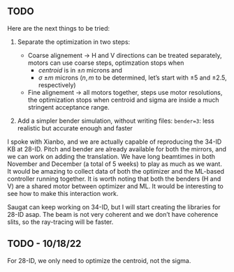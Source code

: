 ## TODO

Here are the next things to be tried:
 
1) Separate the optimization in two steps:
    + Coarse alignement $\rightarrow$ H and V directions can be treated separately, motors can use coarse steps, optimzation stops when 
      - $centroid$ is in $\pm n$ microns and 
      - $\sigma$ $\pm m$ microns 
    ($n,m$ to be determined, let’s start with $\pm5$ and $\pm2.5$, respectively)
   + Fine alignement $\rightarrow$ all motors together, steps use motor resolutions, the optimization stops when centroid and sigma are inside a much stringent acceptance range.

2) Add a simpler bender simulation, without writing files: `bender=3`: 
    less realistic but accurate enough and faster    
 
I spoke with Xianbo, and we are actually capable of reproducing the 34-ID KB at 28-ID. Pitch and bender are already available for both the mirrors, and we can work on adding the translation. We have long beamtimes in both November and December (a total of 5 weeks) to play as much as we want. It would be amazing to collect data of both the optimizer and the ML-based controller running together. It is worth noting that both the benders (H and V) are a shared motor between optimizer and ML. It would be interesting to see how to make this interaction work.


Saugat can keep working on 34-ID, but I will start creating the libraries for 28-ID asap. The beam is not very coherent and we don’t have coherence slits, so the ray-tracing will be faster.

## TODO - 10/18/22

For 28-ID, we only need to optimize the centroid, not the sigma. 